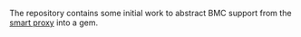 The repository contains some initial work to abstract BMC support from the [smart proxy](https://github.com/theforeman/smart-proxy) into a gem.
